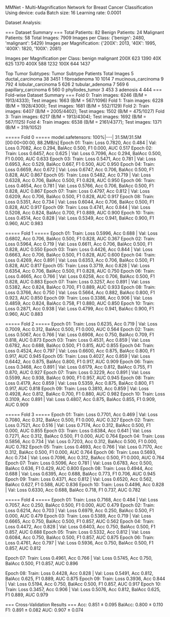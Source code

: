 MMNet - Multi-Magnification Network for Breast Cancer Classification
Using device: cuda
Batch size: 16
Learning rate: 0.0001

Dataset Analysis:

=== Dataset Summary ===
Total Patients: 82
Benign Patients: 24
Malignant Patients: 58
Total Images: 7909
Images per Class: {'benign': 2480, 'malignant': 5429}
Images per Magnification: {'200X': 2013, '40X': 1995, '400X': 1820, '100X': 2081}

Images per Magnification per Class:
       benign  malignant
200X     623       1390
40X      625       1370
400X     588       1232
100X     644       1437

Top Tumor Subtypes:
          Tumor Subtype  Patients  Total Images
5     ductal_carcinoma        38          3451
1         fibroadenoma        10          1014
7   mucinous_carcinoma         9           792
4    lobular_carcinoma         5           626
2      tubular_adenoma         7           569
6  papillary_carcinoma         6           560
0      phyllodes_tumor         3           453
3             adenosis         4           444
=== Fold-wise Dataset Summary ===
Fold 0: Train images: 6246 (B/M = 1913/4333); Test images: 1663 (B/M = 567/1096)
Fold 1: Train images: 6228 (B/M = 1928/4300); Test images: 1681 (B/M = 552/1129)
Fold 2: Train images: 6407 (B/M = 2005/4402); Test images: 1502 (B/M = 475/1027)
Fold 3: Train images: 6217 (B/M = 1913/4304); Test images: 1692 (B/M = 567/1125)
Fold 4: Train images: 6538 (B/M = 2161/4377); Test images: 1371 (B/M = 319/1052)

===== Fold 0 =====
model.safetensors: 100%|---| 31.5M/31.5M [00:00<00:00, 88.2MB/s]
Epoch 01: Train: Loss 0.7820, Acc 0.484 | Val: Loss 0.7082, Acc 0.294, BalAcc 0.500, F1 0.000, AUC 0.517
Epoch 02: Train: Loss 0.6457, Acc 0.625 | Val: Loss 0.7096, Acc 0.294, BalAcc 0.500, F1 0.000, AUC 0.633
Epoch 03: Train: Loss 0.5471, Acc 0.781 | Val: Loss 0.6953, Acc 0.529, BalAcc 0.667, F1 0.500, AUC 0.950
Epoch 04: Train: Loss 0.6659, Acc 0.672 | Val: Loss 0.6747, Acc 0.706, BalAcc 0.500, F1 0.828, AUC 0.867
Epoch 05: Train: Loss 0.5482, Acc 0.719 | Val: Loss 0.6328, Acc 0.706, BalAcc 0.500, F1 0.828, AUC 0.950
Epoch 06: Train: Loss 0.4654, Acc 0.781 | Val: Loss 0.5766, Acc 0.706, BalAcc 0.500, F1 0.828, AUC 0.867
Epoch 07: Train: Loss 0.4797, Acc 0.812 | Val: Loss 0.6209, Acc 0.706, BalAcc 0.500, F1 0.828, AUC 0.917
Epoch 08: Train: Loss 0.5351, Acc 0.734 | Val: Loss 0.6044, Acc 0.706, BalAcc 0.500, F1 0.828, AUC 0.917
Epoch 09: Train: Loss 0.4741, Acc 0.844 | Val: Loss 0.5208, Acc 0.824, BalAcc 0.700, F1 0.889, AUC 0.900
Epoch 10: Train: Loss 0.4514, Acc 0.828 | Val: Loss 0.5349, Acc 0.941, BalAcc 0.900, F1 0.960, AUC 0.983

===== Fold 1 =====
Epoch 01: Train: Loss 0.5996, Acc 0.688 | Val: Loss 0.6802, Acc 0.706, BalAcc 0.500, F1 0.828, AUC 0.367
Epoch 02: Train: Loss 0.5964, Acc 0.719 | Val: Loss 0.6611, Acc 0.706, BalAcc 0.500, F1 0.828, AUC 0.550
Epoch 03: Train: Loss 0.4426, Acc 0.844 | Val: Loss 0.6663, Acc 0.706, BalAcc 0.500, F1 0.828, AUC 0.600
Epoch 04: Train: Loss 0.4269, Acc 0.891 | Val: Loss 0.6353, Acc 0.706, BalAcc 0.500, F1 0.828, AUC 0.817
Epoch 05: Train: Loss 0.3719, Acc 0.828 | Val: Loss 0.6354, Acc 0.706, BalAcc 0.500, F1 0.828, AUC 0.750
Epoch 06: Train: Loss 0.4665, Acc 0.766 | Val: Loss 0.6258, Acc 0.706, BalAcc 0.500, F1 0.828, AUC 0.883
Epoch 07: Train: Loss 0.3257, Acc 0.891 | Val: Loss 0.5382, Acc 0.824, BalAcc 0.700, F1 0.889, AUC 0.933
Epoch 08: Train: Loss 0.3766, Acc 0.750 | Val: Loss 0.5664, Acc 0.882, BalAcc 0.800, F1 0.923, AUC 0.850
Epoch 09: Train: Loss 0.3386, Acc 0.906 | Val: Loss 0.4859, Acc 0.824, BalAcc 0.758, F1 0.880, AUC 0.850
Epoch 10: Train: Loss 0.2871, Acc 0.938 | Val: Loss 0.4799, Acc 0.941, BalAcc 0.900, F1 0.960, AUC 0.883

===== Fold 2 =====
Epoch 01: Train: Loss 0.6235, Acc 0.719 | Val: Loss 0.7009, Acc 0.312, BalAcc 0.500, F1 0.000, AUC 0.564
Epoch 02: Train: Loss 0.5067, Acc 0.766 | Val: Loss 0.6908, Acc 0.750, BalAcc 0.709, F1 0.818, AUC 0.873
Epoch 03: Train: Loss 0.4531, Acc 0.859 | Val: Loss 0.6782, Acc 0.688, BalAcc 0.500, F1 0.815, AUC 0.855
Epoch 04: Train: Loss 0.4524, Acc 0.797 | Val: Loss 0.6600, Acc 0.875, BalAcc 0.800, F1 0.917, AUC 0.945
Epoch 05: Train: Loss 0.4027, Acc 0.859 | Val: Loss 0.6442, Acc 0.875, BalAcc 0.800, F1 0.917, AUC 0.909
Epoch 06: Train: Loss 0.3468, Acc 0.891 | Val: Loss 0.6179, Acc 0.812, BalAcc 0.755, F1 0.870, AUC 0.927
Epoch 07: Train: Loss 0.3229, Acc 0.891 | Val: Loss 0.5599, Acc 0.938, BalAcc 0.900, F1 0.957, AUC 0.945
Epoch 08: Train: Loss 0.4179, Acc 0.859 | Val: Loss 0.5359, Acc 0.875, BalAcc 0.800, F1 0.917, AUC 0.818
Epoch 09: Train: Loss 0.3810, Acc 0.859 | Val: Loss 0.4928, Acc 0.812, BalAcc 0.700, F1 0.880, AUC 0.982
Epoch 10: Train: Loss 0.3109, Acc 0.891 | Val: Loss 0.4807, Acc 0.875, BalAcc 0.855, F1 0.909, AUC 0.909

===== Fold 3 =====
Epoch 01: Train: Loss 0.7701, Acc 0.469 | Val: Loss 0.7080, Acc 0.312, BalAcc 0.500, F1 0.000, AUC 0.327
Epoch 02: Train: Loss 0.7521, Acc 0.516 | Val: Loss 0.7174, Acc 0.312, BalAcc 0.500, F1 0.000, AUC 0.855
Epoch 03: Train: Loss 0.6384, Acc 0.641 | Val: Loss 0.7271, Acc 0.312, BalAcc 0.500, F1 0.000, AUC 0.764
Epoch 04: Train: Loss 0.5856, Acc 0.734 | Val: Loss 0.7203, Acc 0.312, BalAcc 0.500, F1 0.000, AUC 0.782
Epoch 05: Train: Loss 0.4693, Acc 0.766 | Val: Loss 0.7170, Acc 0.312, BalAcc 0.500, F1 0.000, AUC 0.764
Epoch 06: Train: Loss 0.5693, Acc 0.734 | Val: Loss 0.7096, Acc 0.312, BalAcc 0.500, F1 0.000, AUC 0.764
Epoch 07: Train: Loss 0.5096, Acc 0.781 | Val: Loss 0.6783, Acc 0.500, BalAcc 0.636, F1 0.429, AUC 0.800
Epoch 08: Train: Loss 0.4944, Acc 0.688 | Val: Loss 0.6395, Acc 0.688, BalAcc 0.773, F1 0.706, AUC 0.945
Epoch 09: Train: Loss 0.4371, Acc 0.812 | Val: Loss 0.6520, Acc 0.562, BalAcc 0.627, F1 0.588, AUC 0.836
Epoch 10: Train: Loss 0.4496, Acc 0.828 | Val: Loss 0.6330, Acc 0.688, BalAcc 0.718, F1 0.737, AUC 0.782

===== Fold 4 =====
Epoch 01: Train: Loss 0.7168, Acc 0.484 | Val: Loss 0.7057, Acc 0.250, BalAcc 0.500, F1 0.000, AUC 0.479
Epoch 02: Train: Loss 0.6214, Acc 0.703 | Val: Loss 0.6979, Acc 0.250, BalAcc 0.500, F1 0.000, AUC 0.479
Epoch 03: Train: Loss 0.5389, Acc 0.719 | Val: Loss 0.6665, Acc 0.750, BalAcc 0.500, F1 0.857, AUC 0.562
Epoch 04: Train: Loss 0.4472, Acc 0.828 | Val: Loss 0.6403, Acc 0.750, BalAcc 0.500, F1 0.857, AUC 0.688
Epoch 05: Train: Loss 0.5332, Acc 0.812 | Val: Loss 0.6084, Acc 0.750, BalAcc 0.500, F1 0.857, AUC 0.875
Epoch 06: Train: Loss 0.4761, Acc 0.797 | Val: Loss 0.5936, Acc 0.750, BalAcc 0.500, F1 0.857, AUC 0.812

Epoch 07: Train: Loss 0.4961, Acc 0.766 | Val: Loss 0.5745, Acc 0.750, BalAcc 0.500, F1 0.857, AUC 0.896

Epoch 08: Train: Loss 0.4428, Acc 0.828 | Val: Loss 0.5491, Acc 0.812, BalAcc 0.625, F1 0.889, AUC 0.875
Epoch 09: Train: Loss 0.3936, Acc 0.844 | Val: Loss 0.5194, Acc 0.750, BalAcc 0.500, F1 0.857, AUC 0.917
Epoch 10: Train: Loss 0.3457, Acc 0.906 | Val: Loss 0.5076, Acc 0.812, BalAcc 0.625, F1 0.889, AUC 0.979

=== Cross-Validation Results ===
Acc: 0.851 ± 0.095 BalAcc: 0.800 ± 0.110
F1: 0.891 ± 0.082
AUC: 0.907 ± 0.074
